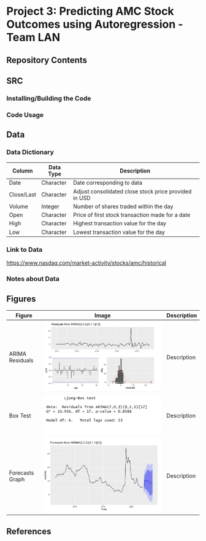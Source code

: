 # Project 3: Predicting AMC Stock Outcomes using Autoregression - Team LAN
## Repository Contents 

## SRC
### Installing/Building the Code


### Code Usage



## Data
### Data Dictionary
| Column | Data Type | Description |
| --- | --- | --- |
| Date | Character | Date corresponding to data |
| Close/Last | Character | Adjust consolidated close stock price provided in USD |
| Volume | Integer | Number of shares traded within the day |
| Open | Character | Price of first stock transaction made for a date |
| High | Character | Highest transaction value for the day |
| Low | Character | Lowest transaction value for the day |

### Link to Data
https://www.nasdaq.com/market-activity/stocks/amc/historical 

### Notes about Data


## Figures 

| Figure | Image | Description|
| --- | --- | --- |
| ARIMA Residuals | ![ARIMA Residuals](/FIGURES/ARIMAResiduals.jpeg) | Description |
| Box Test | ![Box Test](/FIGURES/BoxTest.jpeg) | Description |
| Forecasts Graph | ![Forecasts Graph](/FIGURES/ForecastsGraph.jpeg) | Description |




## References

